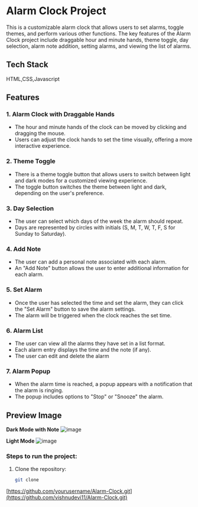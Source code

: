 # Alarm Clock Project

This is a customizable alarm clock that allows users to set alarms, toggle themes, and perform various other functions. The key features of the Alarm Clock project include draggable hour and minute hands, theme toggle, day selection, alarm note addition, setting alarms, and viewing the list of alarms.

## Tech Stack
   HTML,CSS,Javascript

## Features

### 1. **Alarm Clock with Draggable Hands**
   - The hour and minute hands of the clock can be moved by clicking and dragging the mouse.
   - Users can adjust the clock hands to set the time visually, offering a more interactive experience.

### 2. **Theme Toggle**
   - There is a theme toggle button that allows users to switch between light and dark modes for a customized viewing experience.
   - The toggle button switches the theme between light and dark, depending on the user's preference.

### 3. **Day Selection**
   - The user can select which days of the week the alarm should repeat.
   - Days are represented by circles with initials (S, M, T, W, T, F, S for Sunday to Saturday).

### 4. **Add Note**
   - The user can add a personal note associated with each alarm.
   - An "Add Note" button allows the user to enter additional information for each alarm.

### 5. **Set Alarm**
   - Once the user has selected the time and set the alarm, they can click the "Set Alarm" button to save the alarm settings.
   - The alarm will be triggered when the clock reaches the set time.

### 6. **Alarm List**
   - The user can view all the alarms they have set in a list format.
   - Each alarm entry displays the time and the note (if any).
   - The user can edit and delete the alarm

### 7. **Alarm Popup**
   - When the alarm time is reached, a popup appears with a notification that the alarm is ringing.
   - The popup includes options to "Stop" or "Snooze" the alarm.

## Preview Image

**Dark Mode with Note**
![image](https://github.com/user-attachments/assets/f3778789-d7eb-4f75-8a01-ad2c8ad958a3)

**Light Mode**
![image](https://github.com/user-attachments/assets/fc1f4179-ff9e-40c5-a35d-42132946cfbb)


### Steps to run the project:

1. Clone the repository:
   ```bash
   git clone
  [https://github.com/yourusername/Alarm-Clock.git](https://github.com/vishnudevi11/Alarm-Clock.git)

